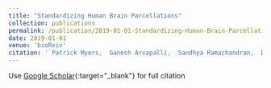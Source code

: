 ```yaml
---
title: "Standardizing Human Brain Parcellations"
collection: publications
permalink: /publication/2019-01-01-Standardizing-Human-Brain-Parcellations
date: 2019-01-01
venue: 'bioRxiv'
citation: ' Patrick Myers,  Ganesh Arvapalli,  Sandhya Ramachandran,  Derek Pisner,  Paige Frank,  Allison Lemmer,  Eric Bridgeford,  Aki Nikolaidis,  Joshua Vogelstein, &quot;Standardizing Human Brain Parcellations.&quot; bioRxiv, 2019.'
---
```

Use [Google Scholar](https://scholar.google.com/scholar?q=Standardizing+Human+Brain+Parcellations){:target="_blank"} for full citation